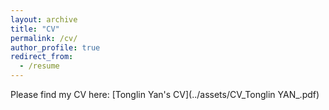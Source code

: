 ```yaml
---
layout: archive
title: "CV"
permalink: /cv/
author_profile: true
redirect_from:
  - /resume
---
```


Please find my CV here: [Tonglin Yan's CV](../assets/CV_Tonglin YAN_.pdf)